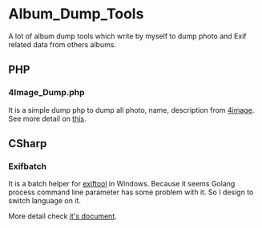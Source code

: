 Album_Dump_Tools
================

A lot of album dump tools which write by myself to dump photo and Exif related data from others albums.

## PHP

### 4Image_Dump.php

It is a simple dump php to dump all photo, name, description from [4image](http://www.4homepages.de/). See more detail on [this](https://github.com/kkdai/Album_Dump_Tools). <br>



## CSharp

### Exifbatch

It is a batch helper for [exiftool](http://www.sno.phy.queensu.ca/~phil/exiftool/) in Windows. Because it seems Golang process command line parameter has some problem with it. So I design to switch language on it.

More detail check [it's document](CSharp\exifbatch\README.md).

